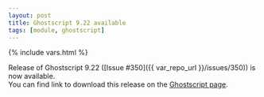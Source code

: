 ```yaml
---
layout: post
title: Ghostscript 9.22 available
tags: [module, ghostscript]
---
```

{% include vars.html %}

Release of Ghostscript 9.22 ([Issue #350]({{ var_repo_url }}/issues/350)) is now available.<br />
You can find link to download this release on the [Ghostscript page](/modules/ghostscript).